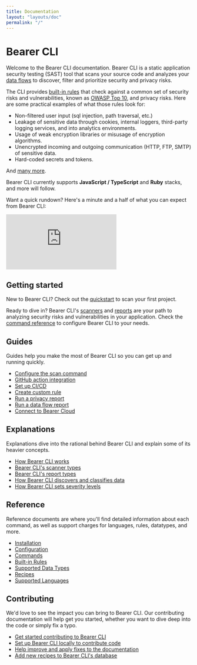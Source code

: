 ```yaml
---
title: Documentation
layout: "layouts/doc"
permalink: "/"
---
```


# Bearer CLI

Welcome to the Bearer CLI documentation. Bearer CLI is a static application security testing (SAST) tool that scans your source code and analyzes your [data flows](/explanations/discovery-and-classification) to discover, filter and prioritize security and privacy risks.

The CLI provides [built-in rules](/reference/rules) that check against a common set of security risks and vulnerabilities, known as [OWASP Top 10](https://owasp.org/www-project-top-ten/), and privacy risks. Here are some practical examples of what those rules look for:

- Non-filtered user input (sql injection, path traversal, etc.)
- Leakage of sensitive data through cookies, internal loggers, third-party logging services, and into analytics environments.
- Usage of weak encryption libraries or misusage of encryption algorithms.
- Unencrypted incoming and outgoing communication (HTTP, FTP, SMTP) of sensitive data.
- Hard-coded secrets and tokens.

And [many more](/reference/rules).

Bearer CLI currently supports **JavaScript / TypeScript** and **Ruby** stacks, and more will follow.

Want a quick rundown? Here's a minute and a half of what you can expect from Bearer CLI:

<iframe class="w-full aspect-video" src="https://www.youtube.com/embed/WeyPmYyP5Nc" title="YouTube video player" frameborder="0" allow="accelerometer; autoplay; clipboard-write; encrypted-media; gyroscope; picture-in-picture; web-share" allowfullscreen></iframe>

## Getting started

New to Bearer CLI? Check out the [quickstart](/quickstart/) to scan your first project. 

Ready to dive in? Bearer CLI's [scanners](/explanations/scanners/) and [reports](/explanations/reports/) are your path to analyzing security risks and vulnerabilities in your application. Check the [command reference](/reference/commands/) to configure Bearer CLI to your needs.

## Guides

Guides help you make the most of Bearer CLI so you can get up and running quickly.

- [Configure the scan command](/guides/configure-scan/)
- [GitHub action integration](/guides/github-action/)
- [Set up CI/CD](/guides/ci-setup/)
- [Create custom rule](/guides/custom-rule/)
- [Run a privacy report](/guides/privacy/)
- [Run a data flow report](/guides/dataflow/)
- [Connect to Bearer Cloud](/guides/bearer-cloud/)

## Explanations

Explanations dive into the rational behind Bearer CLI and explain some of its heavier concepts.
- [How Bearer CLI works](/explanations/workflow/)
- [Bearer CLI's scanner types](/explanations/scanners/)
- [Bearer CLI's report types](/explanations/reports/)
- [How Bearer CLI discovers and classifies data](/explanations/discovery-and-classification/)
- [How Bearer CLI sets severity levels](/explanations/severity/)

## Reference

Reference documents are where you'll find detailed information about each command, as well as support charges for languages, rules, datatypes, and more.

- [Installation](/reference/installation/)
- [Configuration](/reference/config/)
- [Commands](/reference/commands/)
- [Built-in Rules](/reference/rules/)
- [Supported Data Types](/reference/datatypes/)
- [Recipes](/reference/recipes/)
- [Supported Languages](/reference/supported-languages/)

## Contributing

We'd love to see the impact you can bring to Bearer CLI. Our contributing documentation will help get you started, whether you want to dive deep into the code or simply fix a typo.

- [Get started contributing to Bearer CLI](/contributing/)
- [Set up Bearer CLI locally to contribute code](/contributing/code/)
- [Help improve and apply fixes to the documentation](/contributing/docs/)
- [Add new recipes to Bearer CLI's database](/contributing/recipes/)
